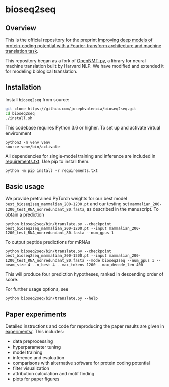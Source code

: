 # bioseq2seq

## Overview
This is the official repository for the preprint [Improving deep models of protein-coding potential with a Fourier-transform architecture and machine translation task](https://www.biorxiv.org/content/10.1101/2023.04.03.535488v1).

This repository began as a fork of [OpenNMT-py](https://github.com/OpenNMT/OpenNMT-py), a library for neural machine translation built by Harvard NLP. We have modified and extended it for modeling biological translation.

## Installation

Install `bioseq2seq` from source:

```bash
git clone https://github.com/josephvalencia/bioseq2seq.git
cd bioseq2seq
./install.sh
```
This codebase requires Python 3.6 or higher. To set up and activate virtual environment
```
python3 -m venv venv
source venv/bin/activate
```
All dependencies for single-model training and inference are included in [requirements.txt](requirements.txt). Use pip to install them.
```
python -m pip install -r requirements.txt
```
## Basic usage
We provide pretrained PyTorch weights for our best model `best_bioseq2seq_mammalian_200-1200.pt` and our testing set
`mammalian_200-1200_test_RNA_nonredundant_80.fasta`, as described in the manuscript. To obtain a prediction
```
python bioseq2seq/bin/translate.py --checkpoint best_bioseq2seq_mammalian_200-1200.pt --input mammalian_200-1200_test_RNA_nonredundant_80.fasta --num_gpus 1 
```
To output peptide predictions for mRNAs
```
python bioseq2seq/bin/translate.py --checkpoint best_bioseq2seq_mammalian_200-1200.pt --input mammalian_200-1200_test_RNA_nonredundant_80.fasta --mode bioseq2seq --num_gpus 1 --beam_size 4 --n_best 4 --max_tokens 1200 --max_decode_len 400
```
This will produce four prediction hypotheses, ranked in descending order of score.

For further usage options, see
```
python bioseq2seq/bin/translate.py --help
```
## Paper experiments

Detailed instructions and code for reproducing the paper results are given in [experiments/](experiments/). This includes:
* data preprocessing
* hyperparameter tuning
* model training 
* inference and evaluation 
* comparisons with alternative software for protein coding potential
* filter visualization
* attribution calculation and motif finding 
* plots for paper figures 
